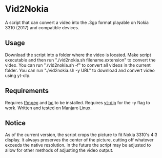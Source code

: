 # Vid2Nokia

A script that can convert a video into the .3gp format playable on Nokia 3310 (2017) and compatible devices.

## Usage

Download the script into a folder where the video is located. Make script executable and then run "./vid2nokia.sh filename.extension" to convert the video.
You can run "./vid2nokia.sh -f" to convert all videos in the current folder.
You can run "./vid2nokia.sh -y URL" to download and convert video using yt-dlp.

## Requirements

Requires [ffmpeg](https://www.ffmpeg.org/) and [bc](https://www.gnu.org/software/bc/) to be installed. Requires [yt-dlp](https://github.com/yt-dlp/yt-dlp) for the -y flag to work. Written and tested on Manjaro Linux.

## Notice

As of the current version, the script crops the picture to fit Nokia 3310's 4:3 display. It always preserves the center of the picture, cutting off whatever exceeds the native resolution. In the future the script may be adjusted to allow for other methods of adjusting the video output.